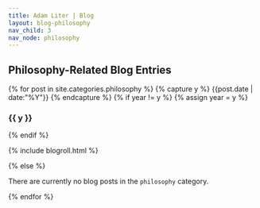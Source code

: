 ```yaml
---
title: Adam Liter | Blog
layout: blog-philosophy
nav_child: 3
nav_node: philosophy
---
```

## Philosophy-Related Blog Entries

{% for post in site.categories.philosophy %} {% capture y %} {{post.date | date:"%Y"}} {% endcapture %} {% if year != y %} {% assign year = y %}
### {{ y }}
{% endif %}

{% include blogroll.html %}

{% else %}
<p>There are currently no blog posts in the <code>philosophy</code> category.</p>
{% endfor %}
